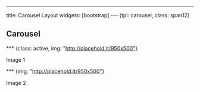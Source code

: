 ---
title: Carousel Layout
widgets: [bootstrap]
--- {tpl: carousel, class: span12}

## Carousel


*** {class: active, img: "http://placehold.it/950x500"}

Image 1

*** {img: "http://placehold.it/950x500"}

Image 2

